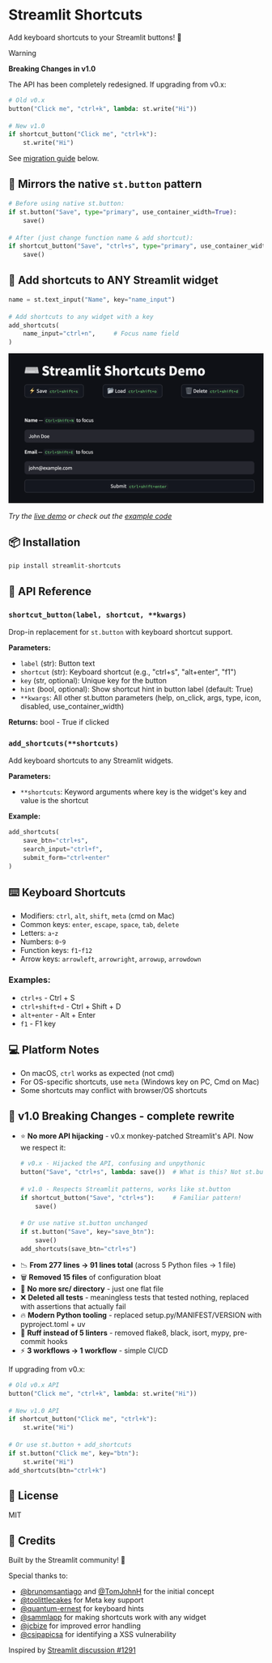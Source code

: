 # Streamlit Shortcuts

Add keyboard shortcuts to your Streamlit buttons! 🚀

> [!WARNING]
> **Breaking Changes in v1.0**
> 
> The API has been completely redesigned. If upgrading from v0.x:
> ```python
> # Old v0.x
> button("Click me", "ctrl+k", lambda: st.write("Hi"))
> 
> # New v1.0  
> if shortcut_button("Click me", "ctrl+k"):
>     st.write("Hi")
> ```
> See [migration guide](#v10-breaking-changes) below.

## 🎯 Mirrors the native `st.button` pattern

```python
# Before using native st.button:
if st.button("Save", type="primary", use_container_width=True):
    save()

# After (just change function name & add shortcut):
if shortcut_button("Save", "ctrl+s", type="primary", use_container_width=True):
    save()
```

## 🎨 Add shortcuts to ANY Streamlit widget

```python
name = st.text_input("Name", key="name_input")

# Add shortcuts to any widget with a key
add_shortcuts(
    name_input="ctrl+n",     # Focus name field
)
```

![Streamlit Shortcuts Demo](screenshot.png)

*Try the [live demo](https://shortcuts.streamlit.app/) or check out the [example code](example.py)*


## 📦 Installation

```bash
pip install streamlit-shortcuts
```

## 📖 API Reference

### `shortcut_button(label, shortcut, **kwargs)`

Drop-in replacement for `st.button` with keyboard shortcut support.

**Parameters:**
- `label` (str): Button text
- `shortcut` (str): Keyboard shortcut (e.g., "ctrl+s", "alt+enter", "f1")
- `key` (str, optional): Unique key for the button
- `hint` (bool, optional): Show shortcut hint in button label (default: True)
- `**kwargs`: All other st.button parameters (help, on_click, args, type, icon, disabled, use_container_width)

**Returns:** bool - True if clicked

### `add_shortcuts(**shortcuts)`

Add keyboard shortcuts to any Streamlit widgets.

**Parameters:**
- `**shortcuts`: Keyword arguments where key is the widget's key and value is the shortcut

**Example:**
```python
add_shortcuts(
    save_btn="ctrl+s",
    search_input="ctrl+f",
    submit_form="ctrl+enter"
)
```

## ⌨️ Keyboard Shortcuts

- Modifiers: `ctrl`, `alt`, `shift`, `meta` (cmd on Mac)
- Common keys: `enter`, `escape`, `space`, `tab`, `delete`
- Letters: `a`-`z`
- Numbers: `0`-`9`  
- Function keys: `f1`-`f12`
- Arrow keys: `arrowleft`, `arrowright`, `arrowup`, `arrowdown`

### Examples:
- `ctrl+s` - Ctrl + S
- `ctrl+shift+d` - Ctrl + Shift + D
- `alt+enter` - Alt + Enter
- `f1` - F1 key

## 💻 Platform Notes

- On macOS, `ctrl` works as expected (not cmd)
- For OS-specific shortcuts, use `meta` (Windows key on PC, Cmd on Mac)
- Some shortcuts may conflict with browser/OS shortcuts

## 🚨 v1.0 Breaking Changes - complete rewrite

- ⭐ **No more API hijacking** - v0.x monkey-patched Streamlit's API. Now we respect it:
  ```python
  # v0.x - Hijacked the API, confusing and unpythonic
  button("Save", "ctrl+s", lambda: save())  # What is this? Not st.button!
  
  # v1.0 - Respects Streamlit patterns, works like st.button
  if shortcut_button("Save", "ctrl+s"):     # Familiar pattern!
      save()
  
  # Or use native st.button unchanged
  if st.button("Save", key="save_btn"):
      save()
  add_shortcuts(save_btn="ctrl+s")
  ```
- 📉 **From 277 lines → 91 lines total** (across 5 Python files → 1 file)
- 🗑️ **Removed 15 files** of configuration bloat
- 📁 **No more src/ directory** - just one flat file
- ❌ **Deleted all tests** - meaningless tests that tested nothing, replaced with assertions that actually fail
- 🔥 **Modern Python tooling** - replaced setup.py/MANIFEST/VERSION with pyproject.toml + uv
- 🧹 **Ruff instead of 5 linters** - removed flake8, black, isort, mypy, pre-commit hooks
- ⚡ **3 workflows → 1 workflow** - simple CI/CD

If upgrading from v0.x:

```python
# Old v0.x API
button("Click me", "ctrl+k", lambda: st.write("Hi"))

# New v1.0 API  
if shortcut_button("Click me", "ctrl+k"):
    st.write("Hi")

# Or use st.button + add_shortcuts
if st.button("Click me", key="btn"):
    st.write("Hi")
add_shortcuts(btn="ctrl+k")
```

## 📄 License

MIT

## 🙏 Credits

Built by the Streamlit community! 🎈

Special thanks to:
- [@brunomsantiago](https://github.com/brunomsantiago) and [@TomJohnH](https://github.com/TomJohnH) for the initial concept
- [@toolittlecakes](https://github.com/toolittlecakes) for Meta key support  
- [@quantum-ernest](https://github.com/quantum-ernest) for keyboard hints
- [@sammlapp](https://github.com/sammlapp) for making shortcuts work with any widget
- [@jcbize](https://github.com/jcbize) for improved error handling
- [@csipapicsa](https://github.com/csipapicsa) for identifying a XSS vulnerability

Inspired by [Streamlit discussion #1291](https://github.com/streamlit/streamlit/issues/1291)

